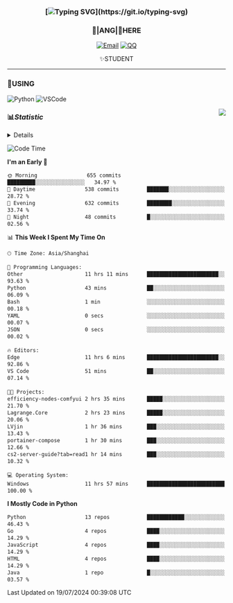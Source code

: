 <div align="center">


### [![Typing SVG](https://readme-typing-svg.herokuapp.com?size=25&duration=2500&color=8C43EA&vCenter=true&width=200&height=40&lines=%F0%9F%8C%B1ANGJustinl%F0%9F%8C%B1+!)](https://git.io/typing-svg)


### 🥛|**ANG**|🥛HERE



[![Email](https://img.shields.io/badge/Email-ANGJustin@163.com-6A5ACD?style=flat-square&logoColor=fff)](mailto:ANGJustinl@163.com)
[![QQ](https://img.shields.io/badge/QQ-77139032-98FB98?style=flat-square&logoColor=fff)](https://qm.qq.com/cgi-bin/qm/qr?k=mcs-cON_aPNfc3hO8-H7lWJHDX-5nKr7&noverify=0)




✨STUDENT 

</div>

---

### 🎨USING

![Python](https://img.shields.io/badge/-Python-blue?style=flat-square&logo=Python&logoColor=fff)
![VSCode](https://img.shields.io/badge/-VSCode-blue?style=flat-square&logo=visualstudiocode&logoColor=fff)


<a href="#">
  <img align="right" src="https://github-readme-stats.vercel.app/api?username=ANGJustinl&count_private=true&show_icons=true&hide_border=true&bg_color=15,f2f7fd,E0EAFC" />
</a>




### 📊*Statistic* 

<details>

<p align="center">
   <img src="github-metrics.svg" alt="typing-svg">
</p>

[![Github activity graph](https://github-readme-activity-graph.angforever.top/graph?username=ANGJustinl&theme=dracula)](https://github.com/ANGJustinl/ANGJustinl)
![image](https://github.com/ANGJustinl/ANGJustinl/assets/96008766/f6c957b8-b907-482a-8804-4c1f944d4b60)
</details>

<!--START_SECTION:waka-->
![Code Time](http://img.shields.io/badge/Code%20Time-206%20hrs%2038%20mins-blue)

**I'm an Early 🐤** 

```text
🌞 Morning                655 commits         █████████░░░░░░░░░░░░░░░░   34.97 % 
🌆 Daytime                538 commits         ███████░░░░░░░░░░░░░░░░░░   28.72 % 
🌃 Evening                632 commits         ████████░░░░░░░░░░░░░░░░░   33.74 % 
🌙 Night                  48 commits          █░░░░░░░░░░░░░░░░░░░░░░░░   02.56 % 
```


📊 **This Week I Spent My Time On** 

```text
🕑︎ Time Zone: Asia/Shanghai

💬 Programming Languages: 
Other                    11 hrs 11 mins      ███████████████████████░░   93.63 % 
Python                   43 mins             ██░░░░░░░░░░░░░░░░░░░░░░░   06.09 % 
Bash                     1 min               ░░░░░░░░░░░░░░░░░░░░░░░░░   00.18 % 
YAML                     0 secs              ░░░░░░░░░░░░░░░░░░░░░░░░░   00.07 % 
JSON                     0 secs              ░░░░░░░░░░░░░░░░░░░░░░░░░   00.02 % 

🔥 Editors: 
Edge                     11 hrs 6 mins       ███████████████████████░░   92.86 % 
VS Code                  51 mins             ██░░░░░░░░░░░░░░░░░░░░░░░   07.14 % 

🐱‍💻 Projects: 
efficiency-nodes-comfyui 2 hrs 35 mins       █████░░░░░░░░░░░░░░░░░░░░   21.70 % 
Lagrange.Core            2 hrs 23 mins       █████░░░░░░░░░░░░░░░░░░░░   20.06 % 
LVjin                    1 hr 36 mins        ███░░░░░░░░░░░░░░░░░░░░░░   13.43 % 
portainer-compose        1 hr 30 mins        ███░░░░░░░░░░░░░░░░░░░░░░   12.66 % 
cs2-server-guide?tab=read1 hr 14 mins        ███░░░░░░░░░░░░░░░░░░░░░░   10.32 % 

💻 Operating System: 
Windows                  11 hrs 57 mins      █████████████████████████   100.00 % 
```

**I Mostly Code in Python** 

```text
Python                   13 repos            ████████████░░░░░░░░░░░░░   46.43 % 
Go                       4 repos             ████░░░░░░░░░░░░░░░░░░░░░   14.29 % 
JavaScript               4 repos             ████░░░░░░░░░░░░░░░░░░░░░   14.29 % 
HTML                     4 repos             ████░░░░░░░░░░░░░░░░░░░░░   14.29 % 
Java                     1 repo              █░░░░░░░░░░░░░░░░░░░░░░░░   03.57 % 
```




 Last Updated on 19/07/2024 00:39:08 UTC
<!--END_SECTION:waka-->

